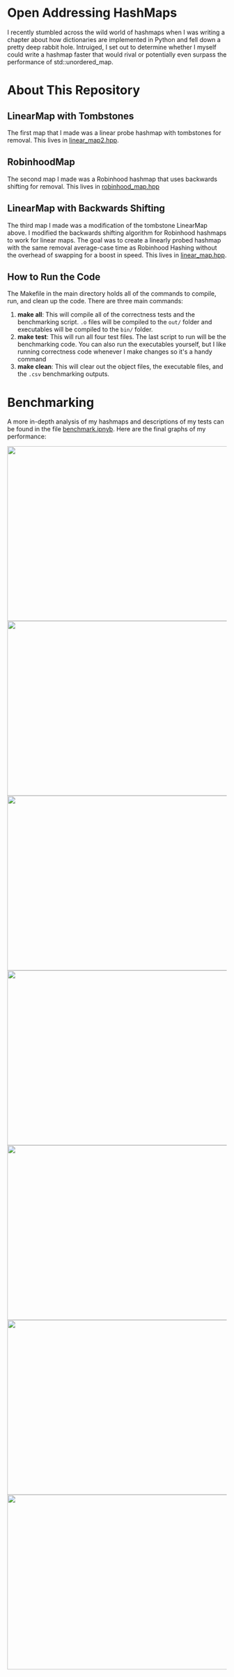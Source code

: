 # Open Addressing HashMaps

I recently stumbled across the wild world of hashmaps when I was writing a chapter about how dictionaries are implemented in Python and fell down a pretty deep rabbit hole. Intruiged, I set out to determine whether I myself could write a hashmap faster that would rival or potentially even surpass the performance of std::unordered_map.

# About This Repository

## LinearMap with Tombstones

The first map that I made was a linear probe hashmap with tombstones for removal. This lives in [linear_map2.hpp](include/linear_map2.hpp).

## RobinhoodMap

The second map I made was a Robinhood hashmap that uses backwards shifting for removal. This lives in [robinhood_map.hpp](include/robinhood_map.hpp)

## LinearMap with Backwards Shifting

The third map I made was a modification of the tombstone LinearMap above. I modified the backwards shifting algorithm for Robinhood hashmaps to work for linear maps. The goal was to create a linearly probed hashmap with the same removal average-case time as Robinhood Hashing without the overhead of swapping for a boost in speed. This lives in [linear_map.hpp](include/linear_map.hpp).

## How to Run the Code

The Makefile in the main directory holds all of the commands to compile, run, and clean up the code. There are three main commands:

1. **make all**: This will compile all of the correctness tests and the benchmarking script. `.o` files will be compiled to the `out/` folder and executables will be compiled to the `bin/` folder. 
2. **make test**: This will run all four test files. The last script to run will be the benchmarking code. You can also run the executables yourself, but I like running correctness code whenever I make changes so it's a handy command
3. **make clean**: This will clear out the object files, the executable files, and the `.csv` benchmarking outputs.

# Benchmarking

A more in-depth analysis of my hashmaps and descriptions of my tests can be found in the file [benchmark.ipnyb](https://github.com/andrewqho/HashMap/blob/main/bin/benchmarks.ipynb). Here are the final graphs of my performance:

<img src="static/insert.jpg" width="600" height="400"/>

<img src="static/emplace.jpg" width="600" height="400"/>

<img src="static/unsuccessful_emplace.jpg" width="600" height="400"/>

<img src="static/remove.jpg" width="600" height="400"/>

<img src="static/insert_with_removal.jpg" width="600" height="400"/>

<img src="static/emplace_with_removal.jpg" width="600" height="400"/>

<img src="static/unsuccessful_emplace_with_removal.jpg" width="600" height="400"/>
